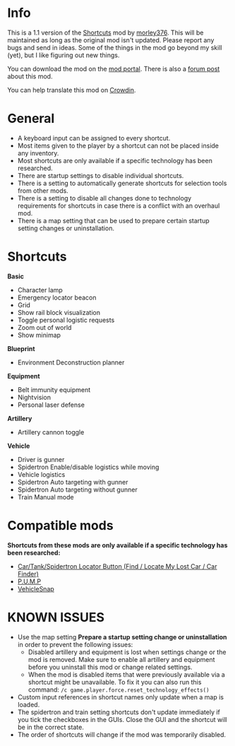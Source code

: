 # Info
This is a 1.1 version of the [Shortcuts](https://mods.factorio.com/mod/Shortcuts) mod by [morley376](https://mods.factorio.com/user/morley376). This will be maintained as long as the original mod isn't updated. Please report any bugs and send in ideas. Some of the things in the mod go beyond my skill (yet), but I like figuring out new things.

You can download the mod on the [mod portal](https://mods.factorio.com/mod/Shortcuts-ick). There is also a [forum post](https://forums.factorio.com/viewtopic.php?f=190&t=88439) about this mod.

You can help translate this mod on [Crowdin](https://crowdin.com/project/factorio-mods-localization).


# General
* A keyboard input can be assigned to every shortcut.
* Most items given to the player by a shortcut can not be placed inside any inventory.
* Most shortcuts are only available if a specific technology has been researched.
* There are startup settings to disable individual shortcuts.
* There is a setting to automatically generate shortcuts for selection tools from other mods.
* There is a setting to disable all changes done to technology requirements for shortcuts in case there is a conflict with an overhaul mod.
* There is a map setting that can be used to prepare certain startup setting changes or uninstallation.


# Shortcuts
**Basic**
* Character lamp
* Emergency locator beacon
* Grid
* Show rail block visualization
* Toggle personal logistic requests
* Zoom out of world
* Show minimap

**Blueprint**
* Environment Deconstruction planner

**Equipment**
* Belt immunity equipment
* Nightvision
* Personal laser defense

**Artillery**
* Artillery cannon toggle

**Vehicle**
* Driver is gunner
* Spidertron Enable/disable logistics while moving
* Vehicle logistics
* Spidertron Auto targeting with gunner
* Spidertron Auto targeting without gunner
* Train Manual mode


# Compatible mods
**Shortcuts from these mods are only available if a specific technology has been researched:**
* [Car/Tank/Spidertron Locator Button (Find / Locate My Lost Car / Car Finder)](https://mods.factorio.com/mod/car-finder)
* [P.U.M.P](https://mods.factorio.com/mod/pump)
* [VehicleSnap](https://mods.factorio.com/mod/VehicleSnap)


# KNOWN ISSUES
* Use the map setting **Prepare a startup setting change or uninstallation** in order to prevent the following issues:
	* Disabled artillery and equipment is lost when settings change or the mod is removed. Make sure to enable all artillery and equipment before you uninstall this mod or change related settings.
	* When the mod is disabled items that were previously available via a shortcut might be unavailable. To fix it you can also run this command: <code>/c game.player.force.reset_technology_effects()</code>
* Custom input references in shortcut names only update when a map is loaded.
* The spidertron and train setting shortcuts don't update immediately if you tick the checkboxes in the GUIs. Close the GUI and the shortcut will be in the correct state.
* The order of shortcuts will change if the mod was temporarily disabled.

